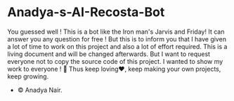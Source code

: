 # Anadya-s-AI-Recosta-Bot
You guessed well ! This is a bot like the Iron man's Jarvis and Friday! It can answer you any question for free ! But this is to inform you that I have given a lot of time to work on this project and also a lot of effort required. This is a living document and will be changed afterwards. But I want to request everyone not to copy the source code of this project. I wanted to show my work to everyone ! 🙂 Thus keep loving♥, keep making your own projects, keep growing.
* © Anadya Nair.
